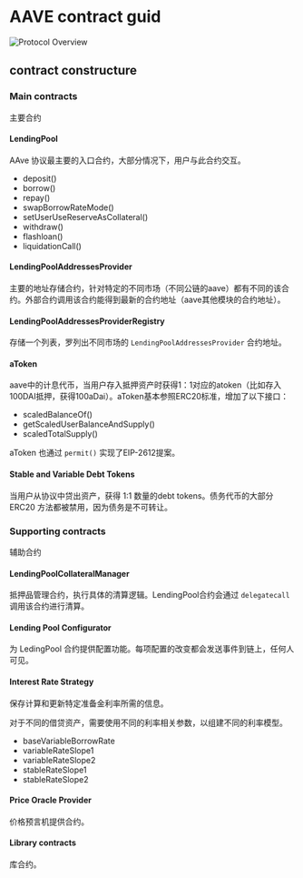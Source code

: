 # AAVE contract guid

![Protocol Overview](https://files.gitbook.com/v0/b/gitbook-28427.appspot.com/o/assets%2F-M3C77KySce4HXyLqkEq%2F-MNbklkK7vNPshPbrCZ-%2F-MNbxHseq3eFT7u8gEo3%2Fimage.png?alt=media&token=61a006eb-8d2b-4de6-8498-05fc889feed3)

## contract constructure

### Main contracts

主要合约

#### LendingPool

AAve 协议最主要的入口合约，大部分情况下，用户与此合约交互。

- deposit()
- borrow()
- repay()
- swapBorrowRateMode()
- setUserUseReserveAsCollateral()
- withdraw()
- flashloan()
- liquidationCall()

#### LendingPoolAddressesProvider

主要的地址存储合约，针对特定的不同市场（不同公链的aave）都有不同的该合约。外部合约调用该合约能得到最新的合约地址（aave其他模块的合约地址）。

#### LendingPoolAddressesProviderRegistry

存储一个列表，罗列出不同市场的 `LendingPoolAddressesProvider` 合约地址。

#### aToken

aave中的计息代币，当用户存入抵押资产时获得1：1对应的atoken（比如存入100DAI抵押，获得100aDai）。aToken基本参照ERC20标准，增加了以下接口：

- scaledBalanceOf()
- getScaledUserBalanceAndSupply()
- scaledTotalSupply()

aToken 也通过 `permit()` 实现了EIP-2612提案。

#### Stable and Variable Debt Tokens

当用户从协议中贷出资产，获得 1:1 数量的debt tokens。债务代币的大部分 ERC20 方法都被禁用，因为债务是不可转让。

### Supporting contracts

辅助合约

#### LendingPoolCollateralManager

抵押品管理合约，执行具体的清算逻辑。LendingPool合约会通过 `delegatecall` 调用该合约进行清算。

#### Lending Pool Configurator

为 LedingPool 合约提供配置功能。每项配置的改变都会发送事件到链上，任何人可见。

#### Interest Rate Strategy

保存计算和更新特定准备金利率所需的信息。

对于不同的借贷资产，需要使用不同的利率相关参数，以组建不同的利率模型。

- baseVariableBorrowRate
- variableRateSlope1
- variableRateSlope2
- stableRateSlope1
- stableRateSlope2

#### Price Oracle Provider

价格预言机提供合约。

#### Library contracts

库合约。